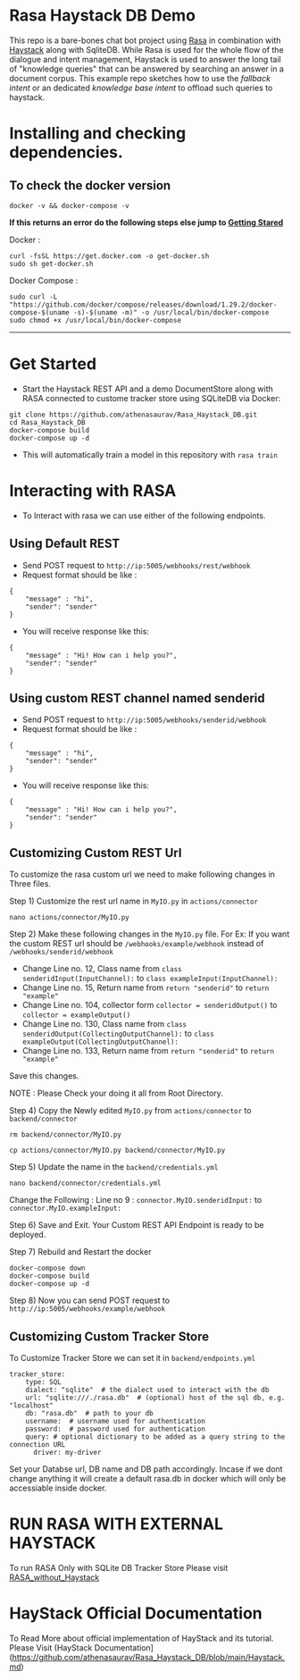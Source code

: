 # Rasa Haystack DB Demo



This repo is a bare-bones chat bot project using [Rasa](https://rasa.com/) in combination with [Haystack](https://github.com/deepset-ai/haystack) along with SqliteDB. 
While Rasa is used for the whole flow of the dialogue and intent management, 
Haystack is used to answer the long tail of "knowledge queries" that can be answered by searching an answer in a document corpus. 
This example repo sketches how to use the _fallback intent_ or an dedicated _knowledge base intent_ to offload such queries to haystack.

#  Installing and checking dependencies. 

## To check the docker version

<code>docker -v && docker-compose -v</code>

**If this returns an error do the following steps else jump to [Getting Stared](https://github.com/athenasaurav/Rasa_Haystack_DB/blob/main/README.md#get-started)**

Docker :

```
curl -fsSL https://get.docker.com -o get-docker.sh
sudo sh get-docker.sh
```
Docker Compose :
```
sudo curl -L "https://github.com/docker/compose/releases/download/1.29.2/docker-compose-$(uname -s)-$(uname -m)" -o /usr/local/bin/docker-compose 
sudo chmod +x /usr/local/bin/docker-compose
```
<hr>

# Get Started

- Start the Haystack REST API and a demo DocumentStore along with RASA connected to custome tracker store using SQLiteDB via Docker:
```
git clone https://github.com/athenasaurav/Rasa_Haystack_DB.git
cd Rasa_Haystack_DB
docker-compose build
docker-compose up -d
``` 
- This will automatically train a model in this repository with `rasa train`  

# Interacting with RASA

- To Interact with rasa we can use either of the following endpoints.

## Using Default REST

- Send POST request to ```http://ip:5005/webhooks/rest/webhook```
- Request format should be like :
```
{
    "message" : "hi",
    "sender": "sender"
}
```
- You will receive response like this:
```
{
    "message" : "Hi! How can i help you?",
    "sender": "sender"
}
```

## Using custom REST channel named senderid

- Send POST request to ```http://ip:5005/webhooks/senderid/webhook```
- Request format should be like :
```
{
    "message" : "hi",
    "sender": "sender"
}
```
- You will receive response like this:
```
{
    "message" : "Hi! How can i help you?",
    "sender": "sender"
}
```
## Customizing Custom REST Url

To customize the rasa custom url we need to make following changes in Three files. 

Step 1) Customize the rest url name in ```MyIO.py``` in ```actions/connector```

```
nano actions/connector/MyIO.py
```

Step 2) Make these following changes in the ```MyIO.py``` file. For Ex: If you want the custom REST url should be ```/webhooks/example/webhook``` instead of ```/webhooks/senderid/webhook```

- Change Line no. 12, Class name from ```class senderidInput(InputChannel):``` to ```class exampleInput(InputChannel):```
- Change Line no. 15, Return name from ```return "senderid"``` to ```return "example"```
- Change Line no. 104, collector form ```collector = senderidOutput()``` to ```collector = exampleOutput()```
- Change Line no. 130, Class name from ```class senderidOutput(CollectingOutputChannel):``` to ```class exampleOutput(CollectingOutputChannel):```
- Change Line no. 133, Return name from ```return "senderid"``` to ```return "example"```

Save this changes. 

NOTE : Please Check your doing it all from Root Directory.

Step 4) Copy the Newly edited ```MyIO.py``` from ```actions/connector``` to ```backend/connector```

```
rm backend/connector/MyIO.py

cp actions/connector/MyIO.py backend/connector/MyIO.py

```
Step 5) Update the name in the ```backend/credentials.yml```
```
nano backend/connector/credentials.yml
```
Change the Following : Line no 9 : ```connector.MyIO.senderidInput:``` to ```connector.MyIO.exampleInput:```

Step 6) Save and Exit. Your Custom REST API Endpoint is ready to be deployed. 

Step 7) Rebuild and Restart the docker

```
docker-compose down
docker-compose build
docker-compose up -d
```
Step 8) Now you can send POST request to ```http://ip:5005/webhooks/example/webhook```

## Customizing Custom Tracker Store

To Customize Tracker Store we can set it in ```backend/endpoints.yml```

```
tracker_store:
    type: SQL
    dialect: "sqlite"  # the dialect used to interact with the db
    url: "sqlite:///./rasa.db"  # (optional) host of the sql db, e.g. "localhost"
    db: "rasa.db"  # path to your db
    username:  # username used for authentication
    password:  # password used for authentication
    query: # optional dictionary to be added as a query string to the connection URL
      driver: my-driver
```

Set your Databse url, DB name and DB path accordingly. Incase if we dont change anything it will create a default rasa.db in docker which will only be accessiable inside docker. 


# RUN RASA WITH EXTERNAL HAYSTACK

To run RASA Only with SQLite DB Tracker Store Please visit [RASA_without_Haystack](https://github.com/athenasaurav/RASA_EXT_HayStack.git)

# HayStack Official Documentation

To Read More about official implementation of HayStack and its tutorial. Please Visit (HayStack Documentation](https://github.com/athenasaurav/Rasa_Haystack_DB/blob/main/Haystack.md)
